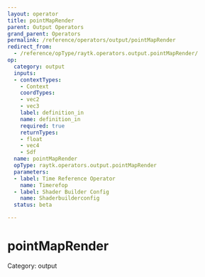 ```yaml
---
layout: operator
title: pointMapRender
parent: Output Operators
grand_parent: Operators
permalink: /reference/operators/output/pointMapRender
redirect_from:
  - /reference/opType/raytk.operators.output.pointMapRender/
op:
  category: output
  inputs:
  - contextTypes:
    - Context
    coordTypes:
    - vec2
    - vec3
    label: definition_in
    name: definition_in
    required: true
    returnTypes:
    - float
    - vec4
    - Sdf
  name: pointMapRender
  opType: raytk.operators.output.pointMapRender
  parameters:
  - label: Time Reference Operator
    name: Timerefop
  - label: Shader Builder Config
    name: Shaderbuilderconfig
  status: beta

---
```


# pointMapRender

Category: output

